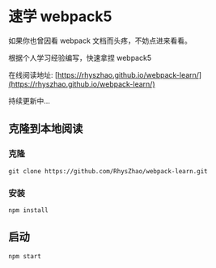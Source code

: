 <!--
 * Author  rhys.zhao
 * Date  2023-03-02 19:47:11
 * LastEditors  rhys.zhao
 * LastEditTime  2023-03-17 10:15:56
 * Description
-->

# 速学 webpack5

如果你也曾因看 webpack 文档而头疼，不妨点进来看看。

根据个人学习经验编写，快速拿捏 webpack5

在线阅读地址: [https://rhyszhao.github.io/webpack-learn/](https://rhyszhao.github.io/webpack-learn/)

持续更新中...

## 克隆到本地阅读

### 克隆

```shell
git clone https://github.com/RhysZhao/webpack-learn.git
```

### 安装

```shell
npm install
```

## 启动

```shell
npm start
```
